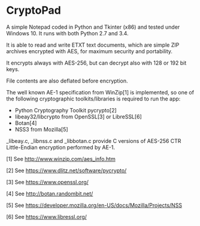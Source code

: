 CryptoPad
=========

A simple Notepad coded in Python and Tkinter (x86) and tested under Windows 10. It runs with both Python 2.7 and 3.4.


It is able to read and write ETXT text documents, which are simple ZIP archives encrypted with AES, for maximum security and portability.

It encrypts always with AES-256, but can decrypt also with 128 or 192 bit keys.

File contents are also deflated before encryption.


The well known AE-1 specification from WinZip[1] is implemented, so one of the following cryptographic toolkits/libraries is required to run the app:

- Python Cryptography Toolkit pycrypto[2]
- libeay32/libcrypto from OpenSSL[3] or LibreSSL[6]
- Botan[4]
- NSS3 from Mozilla[5]

_libeay.c, _libnss.c and _libbotan.c provide C versions of AES-256 CTR Little-Endian encryption performed by AE-1.
 


[1] See http://www.winzip.com/aes_info.htm

[2] See https://www.dlitz.net/software/pycrypto/

[3] See https://www.openssl.org/

[4] See http://botan.randombit.net/

[5] See https://developer.mozilla.org/en-US/docs/Mozilla/Projects/NSS

[6] See https://www.libressl.org/

